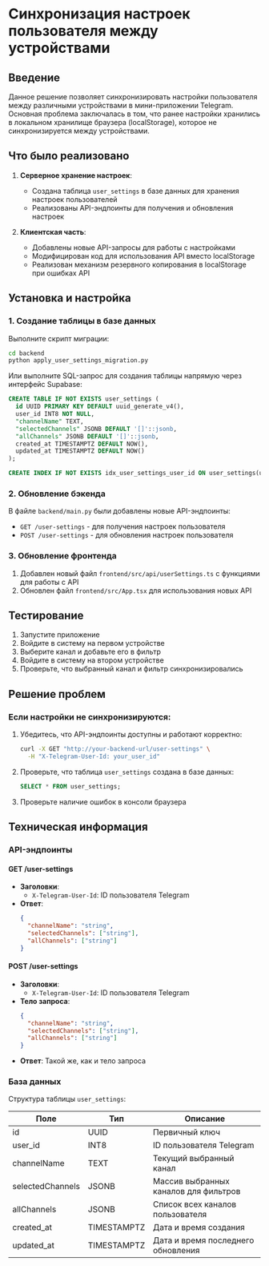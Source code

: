 # Синхронизация настроек пользователя между устройствами

## Введение

Данное решение позволяет синхронизировать настройки пользователя между различными устройствами в мини-приложении Telegram. 
Основная проблема заключалась в том, что ранее настройки хранились в локальном хранилище браузера (localStorage), 
которое не синхронизируется между устройствами.

## Что было реализовано

1. **Серверное хранение настроек**:
   - Создана таблица `user_settings` в базе данных для хранения настроек пользователей
   - Реализованы API-эндпоинты для получения и обновления настроек

2. **Клиентская часть**:
   - Добавлены новые API-запросы для работы с настройками
   - Модифицирован код для использования API вместо localStorage
   - Реализован механизм резервного копирования в localStorage при ошибках API

## Установка и настройка

### 1. Создание таблицы в базе данных

Выполните скрипт миграции:

```bash
cd backend
python apply_user_settings_migration.py
```

Или выполните SQL-запрос для создания таблицы напрямую через интерфейс Supabase:

```sql
CREATE TABLE IF NOT EXISTS user_settings (
  id UUID PRIMARY KEY DEFAULT uuid_generate_v4(),
  user_id INT8 NOT NULL,
  "channelName" TEXT,
  "selectedChannels" JSONB DEFAULT '[]'::jsonb,
  "allChannels" JSONB DEFAULT '[]'::jsonb,
  created_at TIMESTAMPTZ DEFAULT NOW(),
  updated_at TIMESTAMPTZ DEFAULT NOW()
);

CREATE INDEX IF NOT EXISTS idx_user_settings_user_id ON user_settings(user_id);
```

### 2. Обновление бэкенда

В файле `backend/main.py` были добавлены новые API-эндпоинты:
- `GET /user-settings` - для получения настроек пользователя
- `POST /user-settings` - для обновления настроек пользователя

### 3. Обновление фронтенда

1. Добавлен новый файл `frontend/src/api/userSettings.ts` с функциями для работы с API
2. Обновлен файл `frontend/src/App.tsx` для использования новых API

## Тестирование

1. Запустите приложение
2. Войдите в систему на первом устройстве
3. Выберите канал и добавьте его в фильтр
4. Войдите в систему на втором устройстве
5. Проверьте, что выбранный канал и фильтр синхронизировались

## Решение проблем

### Если настройки не синхронизируются:

1. Убедитесь, что API-эндпоинты доступны и работают корректно:
   ```bash
   curl -X GET "http://your-backend-url/user-settings" \
     -H "X-Telegram-User-Id: your_user_id"
   ```

2. Проверьте, что таблица `user_settings` создана в базе данных:
   ```sql
   SELECT * FROM user_settings;
   ```

3. Проверьте наличие ошибок в консоли браузера

## Техническая информация

### API-эндпоинты

#### GET /user-settings
- **Заголовки**:
  - `X-Telegram-User-Id`: ID пользователя Telegram
- **Ответ**:
  ```json
  {
    "channelName": "string",
    "selectedChannels": ["string"],
    "allChannels": ["string"]
  }
  ```

#### POST /user-settings
- **Заголовки**:
  - `X-Telegram-User-Id`: ID пользователя Telegram
- **Тело запроса**:
  ```json
  {
    "channelName": "string",
    "selectedChannels": ["string"],
    "allChannels": ["string"]
  }
  ```
- **Ответ**: Такой же, как и тело запроса

### База данных

Структура таблицы `user_settings`:

| Поле             | Тип          | Описание                               |
|------------------|--------------|----------------------------------------|
| id               | UUID         | Первичный ключ                         |
| user_id          | INT8         | ID пользователя Telegram               |
| channelName      | TEXT         | Текущий выбранный канал                |
| selectedChannels | JSONB        | Массив выбранных каналов для фильтров  |
| allChannels      | JSONB        | Список всех каналов пользователя       |
| created_at       | TIMESTAMPTZ  | Дата и время создания                  |
| updated_at       | TIMESTAMPTZ  | Дата и время последнего обновления     | 